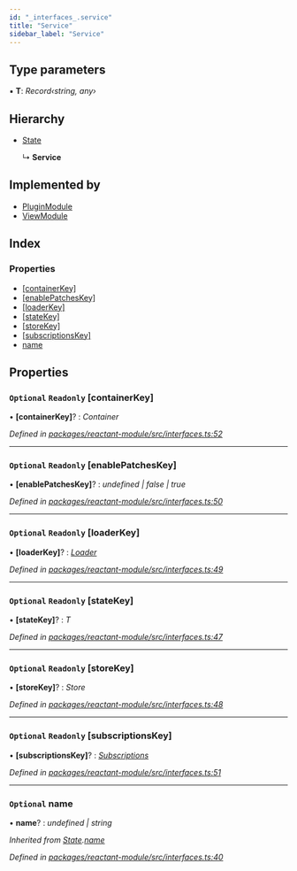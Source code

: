 ```yaml
---
id: "_interfaces_.service"
title: "Service"
sidebar_label: "Service"
---
```


## Type parameters

▪ **T**: *Record‹string, any›*

## Hierarchy

* [State](_interfaces_.state.md)

  ↳ **Service**

## Implemented by

* [PluginModule](../classes/_core_plugin_.pluginmodule.md)
* [ViewModule](../classes/_core_view_.viewmodule.md)

## Index

### Properties

* [[containerKey]](_interfaces_.service.md#optional-readonly-[containerkey])
* [[enablePatchesKey]](_interfaces_.service.md#optional-readonly-[enablepatcheskey])
* [[loaderKey]](_interfaces_.service.md#optional-readonly-[loaderkey])
* [[stateKey]](_interfaces_.service.md#optional-readonly-[statekey])
* [[storeKey]](_interfaces_.service.md#optional-readonly-[storekey])
* [[subscriptionsKey]](_interfaces_.service.md#optional-readonly-[subscriptionskey])
* [name](_interfaces_.service.md#optional-name)

## Properties

### `Optional` `Readonly` [containerKey]

• **[containerKey]**? : *Container*

*Defined in [packages/reactant-module/src/interfaces.ts:52](https://github.com/unadlib/reactant/blob/ecf98d3/packages/reactant-module/src/interfaces.ts#L52)*

___

### `Optional` `Readonly` [enablePatchesKey]

• **[enablePatchesKey]**? : *undefined | false | true*

*Defined in [packages/reactant-module/src/interfaces.ts:50](https://github.com/unadlib/reactant/blob/ecf98d3/packages/reactant-module/src/interfaces.ts#L50)*

___

### `Optional` `Readonly` [loaderKey]

• **[loaderKey]**? : *[Loader](../modules/_interfaces_.md#loader)*

*Defined in [packages/reactant-module/src/interfaces.ts:49](https://github.com/unadlib/reactant/blob/ecf98d3/packages/reactant-module/src/interfaces.ts#L49)*

___

### `Optional` `Readonly` [stateKey]

• **[stateKey]**? : *T*

*Defined in [packages/reactant-module/src/interfaces.ts:47](https://github.com/unadlib/reactant/blob/ecf98d3/packages/reactant-module/src/interfaces.ts#L47)*

___

### `Optional` `Readonly` [storeKey]

• **[storeKey]**? : *Store*

*Defined in [packages/reactant-module/src/interfaces.ts:48](https://github.com/unadlib/reactant/blob/ecf98d3/packages/reactant-module/src/interfaces.ts#L48)*

___

### `Optional` `Readonly` [subscriptionsKey]

• **[subscriptionsKey]**? : *[Subscriptions](../modules/_interfaces_.md#subscriptions)*

*Defined in [packages/reactant-module/src/interfaces.ts:51](https://github.com/unadlib/reactant/blob/ecf98d3/packages/reactant-module/src/interfaces.ts#L51)*

___

### `Optional` name

• **name**? : *undefined | string*

*Inherited from [State](_interfaces_.state.md).[name](_interfaces_.state.md#optional-name)*

*Defined in [packages/reactant-module/src/interfaces.ts:40](https://github.com/unadlib/reactant/blob/ecf98d3/packages/reactant-module/src/interfaces.ts#L40)*
